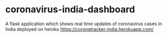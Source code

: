 # coronavirus-india-dashboard
A flask application which shows real time updates of coronavirus cases in India deployed on heroku https://coronatracker-india.herokuapp.com/
